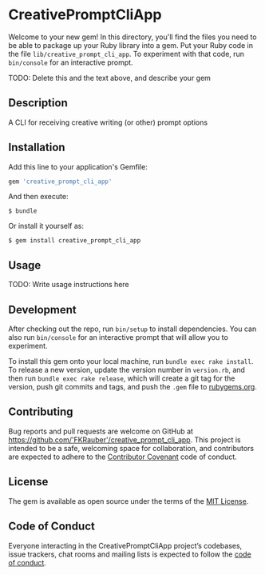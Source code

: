 # CreativePromptCliApp

Welcome to your new gem! In this directory, you'll find the files you need to be able to package up your Ruby library into a gem. Put your Ruby code in the file `lib/creative_prompt_cli_app`. To experiment with that code, run `bin/console` for an interactive prompt.

TODO: Delete this and the text above, and describe your gem

## Description

A CLI for receiving creative writing (or other) prompt options

## Installation

Add this line to your application's Gemfile:

```ruby
gem 'creative_prompt_cli_app'
```

And then execute:

    $ bundle

Or install it yourself as:

    $ gem install creative_prompt_cli_app

## Usage

TODO: Write usage instructions here

## Development

After checking out the repo, run `bin/setup` to install dependencies. You can also run `bin/console` for an interactive prompt that will allow you to experiment.

To install this gem onto your local machine, run `bundle exec rake install`. To release a new version, update the version number in `version.rb`, and then run `bundle exec rake release`, which will create a git tag for the version, push git commits and tags, and push the `.gem` file to [rubygems.org](https://rubygems.org).

## Contributing

Bug reports and pull requests are welcome on GitHub at https://github.com/'FKRauber'/creative_prompt_cli_app. This project is intended to be a safe, welcoming space for collaboration, and contributors are expected to adhere to the [Contributor Covenant](http://contributor-covenant.org) code of conduct.

## License

The gem is available as open source under the terms of the [MIT License](https://opensource.org/licenses/MIT).

## Code of Conduct

Everyone interacting in the CreativePromptCliApp project’s codebases, issue trackers, chat rooms and mailing lists is expected to follow the [code of conduct](https://github.com/'FKRauber'/creative_prompt_cli_app/blob/master/CODE_OF_CONDUCT.md).
